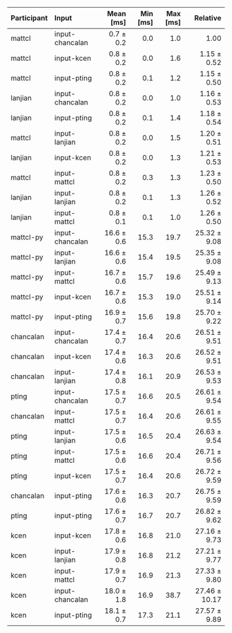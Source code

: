 | Participant | Input | Mean [ms] | Min [ms] | Max [ms] | Relative |
|:---|:---|---:|---:|---:|---:|
| mattcl | input-chancalan | 0.7 ± 0.2 | 0.0 | 1.0 | 1.00 |
| mattcl | input-kcen | 0.8 ± 0.2 | 0.0 | 1.6 | 1.15 ± 0.52 |
| mattcl | input-pting | 0.8 ± 0.2 | 0.1 | 1.2 | 1.15 ± 0.50 |
| lanjian | input-chancalan | 0.8 ± 0.2 | 0.0 | 1.0 | 1.16 ± 0.53 |
| lanjian | input-pting | 0.8 ± 0.2 | 0.1 | 1.4 | 1.18 ± 0.54 |
| mattcl | input-lanjian | 0.8 ± 0.2 | 0.0 | 1.5 | 1.20 ± 0.51 |
| lanjian | input-kcen | 0.8 ± 0.2 | 0.0 | 1.3 | 1.21 ± 0.53 |
| mattcl | input-mattcl | 0.8 ± 0.2 | 0.3 | 1.3 | 1.23 ± 0.50 |
| lanjian | input-lanjian | 0.8 ± 0.2 | 0.1 | 1.3 | 1.26 ± 0.52 |
| lanjian | input-mattcl | 0.8 ± 0.1 | 0.1 | 1.0 | 1.26 ± 0.50 |
| mattcl-py | input-chancalan | 16.6 ± 0.6 | 15.3 | 19.7 | 25.32 ± 9.08 |
| mattcl-py | input-lanjian | 16.6 ± 0.6 | 15.4 | 19.5 | 25.35 ± 9.08 |
| mattcl-py | input-mattcl | 16.7 ± 0.6 | 15.7 | 19.6 | 25.49 ± 9.13 |
| mattcl-py | input-kcen | 16.7 ± 0.6 | 15.3 | 19.0 | 25.51 ± 9.14 |
| mattcl-py | input-pting | 16.9 ± 0.7 | 15.6 | 19.8 | 25.70 ± 9.22 |
| chancalan | input-chancalan | 17.4 ± 0.7 | 16.4 | 20.6 | 26.51 ± 9.51 |
| chancalan | input-kcen | 17.4 ± 0.6 | 16.3 | 20.6 | 26.52 ± 9.51 |
| chancalan | input-lanjian | 17.4 ± 0.8 | 16.1 | 20.9 | 26.53 ± 9.53 |
| pting | input-chancalan | 17.5 ± 0.7 | 16.6 | 20.5 | 26.61 ± 9.54 |
| chancalan | input-mattcl | 17.5 ± 0.7 | 16.4 | 20.6 | 26.61 ± 9.55 |
| pting | input-lanjian | 17.5 ± 0.6 | 16.5 | 20.4 | 26.63 ± 9.54 |
| pting | input-mattcl | 17.5 ± 0.6 | 16.6 | 20.4 | 26.71 ± 9.56 |
| pting | input-kcen | 17.5 ± 0.7 | 16.4 | 20.6 | 26.72 ± 9.59 |
| chancalan | input-pting | 17.6 ± 0.6 | 16.3 | 20.7 | 26.75 ± 9.59 |
| pting | input-pting | 17.6 ± 0.7 | 16.7 | 20.7 | 26.82 ± 9.62 |
| kcen | input-kcen | 17.8 ± 0.6 | 16.8 | 21.0 | 27.16 ± 9.73 |
| kcen | input-lanjian | 17.9 ± 0.8 | 16.8 | 21.2 | 27.21 ± 9.77 |
| kcen | input-mattcl | 17.9 ± 0.7 | 16.9 | 21.3 | 27.33 ± 9.80 |
| kcen | input-chancalan | 18.0 ± 1.8 | 16.9 | 38.7 | 27.46 ± 10.17 |
| kcen | input-pting | 18.1 ± 0.7 | 17.3 | 21.1 | 27.57 ± 9.89 |
